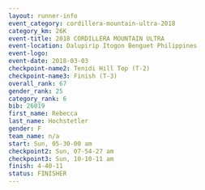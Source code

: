 ```yaml
---
layout: runner-info 
event_category: cordillera-mountain-ultra-2018 
category_km: 26K 
event-title: 2018 CORDILLERA MOUNTAIN ULTRA 
event-location: Dalupirip Itogon Benguet Philippines 
event-logo: 
event-date: 2018-03-03 
checkpoint-name2: Tenidi Hill Top (T-2) 
checkpoint-name3: Finish (T-3) 
overall_rank: 67
gender_rank: 25
category_rank: 6
bib: 26019
first_name: Rebecca
last_name: Hochstetler
gender: F
team_name: n/a
start: Sun, 05-30-00 am
checkpoint2: Sun, 07-54-27 am
checkpoint3: Sun, 10-10-11 am
finish: 4-40-11
status: FINISHER
---
```

